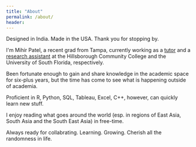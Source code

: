```yaml
---
title: "About"
permalink: /about/
header:
---
```

Designed in India. Made in the USA. Thank you for stopping by.

I'm Mihir Patel, a recent grad from Tampa, currently working as a [tutor](https://www.hccfl.edu/support-services/academic-success-centers) and a [research assistant](https://lonihagen.wordpress.com/) at the Hillsborough Community College and the University of South Florida, respectively. 

Been fortunate enough to gain and share knowledge in the academic space for six-plus years, but the time has come to see what is happening outside of academia.

Proficient in R, Python, SQL, Tableau, Excel, C++, however, can quickly learn new stuff.

I enjoy reading what goes around the world (esp. in regions of East Asia, South Asia and the South East Asia) in free-time. 

Always ready for collabrating. Learning. Growing. 
Cherish all the randomness in life.
